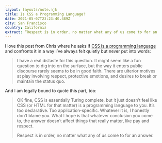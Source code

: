```yaml
---
layout: layouts/note.njk
title: Is CSS a Programming Language?
date: 2021-05-07T23:23:40.489Z
city: San Francisco
country: California
extract: “Respect is in order, no matter what any of us come to for an answer.”
---
```


I love this post from Chris where he asks if [CSS is a programming language](https://css-tricks.com/is-css-a-programming-language/) and confronts it in a way I’ve always felt quietly but never put into words:

> I have a real distaste for this question. It might seem like a fun question to dig into on the surface, but the way it enters public discourse rarely seems to be in good faith. There are ulterior motives at play involving respect, protective emotions, and desires to break or maintain the status quo.

And I am legally bound to quote this part, too:

> OK fine, CSS is essentially Turing complete, but it just doesn’t feel like CSS (or HTML for that matter) is a programming language to you. It’s too declarative. Too application-specific. Whatever it is, I honestly don’t blame you. What I hope is that whatever conclusion you come to, the answer doesn’t affect things that really matter, like pay and respect.
>
> Respect is in order, no matter what any of us come to for an answer.
